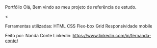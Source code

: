 Portfólio
Olá, Bem vindo ao meu projeto de referência de estudo.

<

Ferramentas utilizadas:
HTML
CSS
Flex-box
Grid 
Responsividade mobile

Feito por:
Nanda Conte
Linkedin: https://www.linkedin.com/in/fernanda-conte/